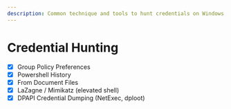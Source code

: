 ```yaml
---
description: Common technique and tools to hunt credentials on Windows or Active Directory
---
```


# Credential Hunting

* [x] Group Policy Preferences
* [x] Powershell History
* [x] From Document Files
* [x] LaZagne / Mimikatz (elevated shell)
* [x] DPAPI Credential Dumping (NetExec, dploot)
